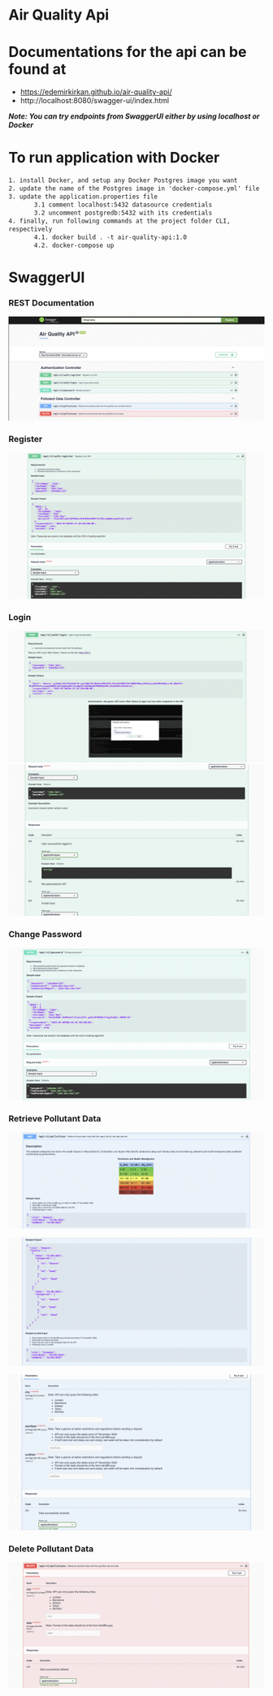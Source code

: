 # Air Quality Api

# Documentations for the api can be found at
- https://edemirkirkan.github.io/air-quality-api/
- http://localhost:8080/swagger-ui/index.html

***Note: You can try endpoints from SwaggerUI either by using localhost or Docker***

# To run application with Docker
    1. install Docker, and setup any Docker Postgres image you want
    2. update the name of the Postgres image in 'docker-compose.yml' file
    3. update the application.properties file
           3.1 comment localhost:5432 datasource credentials  
           3.2 uncomment postgredb:5432 with its credentials
    4. finally, run following commands at the project folder CLI, respectively
           4.1. docker build . -t air-quality-api:1.0
           4.2. docker-compose up
           
# SwaggerUI

### REST Documentation
![Alt text](./src/main/resources/static/images/full_page.png?raw=true "full_page")

### Register
![Alt text](./src/main/resources/static/images/register.png?raw=true "register")

### Login
![Alt text](./src/main/resources/static/images/login_1.png?raw=true "login_1")
![Alt text](./src/main/resources/static/images/login_2.png?raw=true "login_2")

### Change Password
![Alt text](./src/main/resources/static/images/password.png?raw=true "password")

### Retrieve Pollutant Data
![Alt text](./src/main/resources/static/images/pollution_1.png?raw=true "pollution_1")

![Alt text](./src/main/resources/static/images/pollution_2.png?raw=true "pollution_2")
 
![Alt text](./src/main/resources/static/images/pollution_3.png?raw=true "pollution_3")

### Delete Pollutant Data
![Alt text](./src/main/resources/static/images/delete.png?raw=true "delete")
